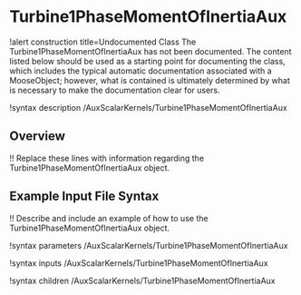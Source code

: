 # Turbine1PhaseMomentOfInertiaAux

!alert construction title=Undocumented Class
The Turbine1PhaseMomentOfInertiaAux has not been documented. The content listed below should be used as a starting point for
documenting the class, which includes the typical automatic documentation associated with a
MooseObject; however, what is contained is ultimately determined by what is necessary to make the
documentation clear for users.

!syntax description /AuxScalarKernels/Turbine1PhaseMomentOfInertiaAux

## Overview

!! Replace these lines with information regarding the Turbine1PhaseMomentOfInertiaAux object.

## Example Input File Syntax

!! Describe and include an example of how to use the Turbine1PhaseMomentOfInertiaAux object.

!syntax parameters /AuxScalarKernels/Turbine1PhaseMomentOfInertiaAux

!syntax inputs /AuxScalarKernels/Turbine1PhaseMomentOfInertiaAux

!syntax children /AuxScalarKernels/Turbine1PhaseMomentOfInertiaAux
